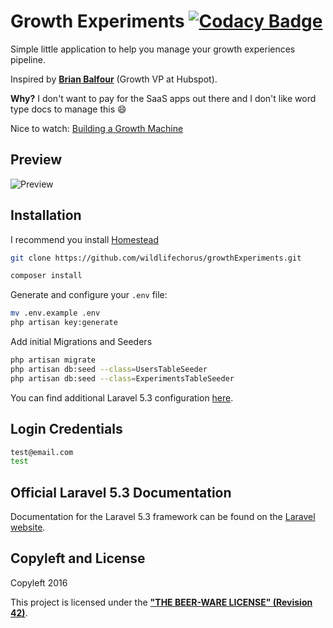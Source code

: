 # Growth Experiments [![Codacy Badge](https://api.codacy.com/project/badge/Grade/96be5de1b109427fa20d689dba687b5c)](https://www.codacy.com/app/wildlifechorus/growthExperiments?utm_source=github.com&amp;utm_medium=referral&amp;utm_content=wildlifechorus/growthExperiments&amp;utm_campaign=Badge_Grade)

Simple little application to help you manage your growth experiences pipeline.

Inspired by **[Brian Balfour](http://www.coelevate.com/)** (Growth VP at Hubspot).

**Why?** I don't want to pay for the SaaS apps out there and I don't like word type docs to manage this :smile:

Nice to watch: [Building a Growth Machine](http://www.heavybit.com/library/video/building-a-growth-machine/)

## Preview ##

![Preview](http://i.imgur.com/1LkFoB1.png)

## Installation ##

I recommend you install [Homestead](https://laravel.com/docs/5.3/homestead)

```bash
git clone https://github.com/wildlifechorus/growthExperiments.git
```

```bash
composer install
```

Generate and configure your `.env` file:

```bash
mv .env.example .env
php artisan key:generate
```

Add initial Migrations and Seeders

```bash
php artisan migrate
php artisan db:seed --class=UsersTableSeeder
php artisan db:seed --class=ExperimentsTableSeeder
```

You can find additional Laravel 5.3 configuration [here](https://laravel.com/docs/5.3/installation#configuration).

## Login Credentials ##

```bash
test@email.com
test
```

## Official Laravel 5.3 Documentation

Documentation for the Laravel 5.3 framework can be found on the [Laravel website](http://laravel.com/docs).

## Copyleft and License

Copyleft 2016

This project is licensed under the **["THE BEER-WARE LICENSE" (Revision 42)](http://www.cs.trincoll.edu/hfoss/wiki/Chris_Fei:_Beerware_License)**.